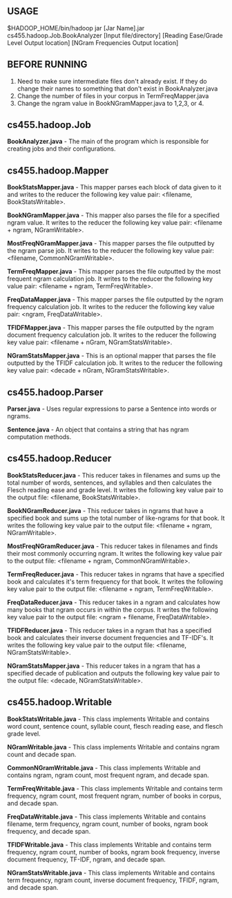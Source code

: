 USAGE
-----
$HADOOP_HOME/bin/hadoop jar [Jar Name].jar cs455.hadoop.Job.BookAnalyzer [Input file/directory] [Reading Ease/Grade Level Output location] [NGram Frequencies Output location]

BEFORE RUNNING
--------------
1.  Need to make sure intermediate files don't already exist. If they do change their names to something that don't exist in BookAnalyzer.java
2.  Change the number of files in your corpus in TermFreqMapper.java
3.  Change the ngram value in BookNGramMapper.java to 1,2,3, or 4.

cs455.hadoop.Job
----------------
**BookAnalyzer.java** - The main of the program which is responsible for creating jobs and their configurations.

cs455.hadoop.Mapper
-------------------
**BookStatsMapper.java** - This mapper parses each block of data given to it and writes to the reducer the following key value pair: <filename, BookStatsWritable>.

**BookNGramMapper.java** - This mapper also parses the file for a specified ngram value. It writes to the reducer the following key value pair: <filename + ngram, NGramWritable>.

**MostFreqNGramMapper.java** - This mapper parses the file outputted by the ngram parse job. It writes to the reducer the following key value pair: <filename, CommonNGramWritable>.

**TermFreqMapper.java** - This mapper parses the file outputted by the most frequent ngram calculation job.  It writes to the reducer the following key value pair: <filename + ngram, TermFreqWritable>.

**FreqDataMapper.java** - This mapper parses the file outputted by the ngram frequency calculation job.  It writes to the reducer the following key value pair: <ngram, FreqDataWritable>.

**TFIDFMapper.java** - This mapper parses the file outputted by the ngram document frequency calculation job.  It writes to the reducer the following key value pair: <filename + nGram, NGramStatsWritable>.

**NGramStatsMapper.java** - This is an optional mapper that parses the file outputted by the TFIDF calculation job.  It writes to the reducer the following key value pair: <decade + nGram, NGramStatsWritable>.

cs455.hadoop.Parser
-------------------
**Parser.java** - Uses regular expressions to parse a Sentence into words or ngrams.

**Sentence.java** - An object that contains a string that has ngram computation methods.

cs455.hadoop.Reducer
--------------------
**BookStatsReducer.java** - This reducer takes in filenames and sums up the total number of words, sentences, and syllables and then calculates the Flesch reading ease and grade level. It writes the following key value pair to the output file: <filename, BookStatsWritable>.

**BookNGramReducer.java** - This reducer takes in ngrams that have a specified book and sums up the total number of like-ngrams for that book. It writes the following key value pair to the output file: <filename + ngram, NGramWritable>.

**MostFreqNGramReducer.java** - This reducer takes in filenames and finds their most commonly occurring ngram.  It writes the following key value pair to the output file: <filename + ngram, CommonNGramWritable>.

**TermFreqReducer.java** - This reducer takes in ngrams that have a specified book and calculates it's term frequency for that book.  It writes the following key value pair to the output file: <filename + ngram, TermFreqWritable>.

**FreqDataReducer.java** - This reducer takes in a ngram and calculates how many books that ngram occurs in within the corpus.  It writes the following key value pair to the output file: <ngram + filename, FreqDataWritable>.

**TFIDFReducer.java** - This reducer takes in a ngram that has a specified book and calculates their inverse document frequencies and TF-IDF's. It writes the following key value pair to the output file: <filename, NGramStatsWritable>.

**NGramStatsMapper.java** - This reducer takes in a ngram that has a specified decade of publication and outputs the following key value pair to the output file: <decade, NGramStatsWritable>.

cs455.hadoop.Writable
---------------------

**BookStatsWritable.java** - This class implements Writable and contains word count, sentence count, syllable count, flesch reading ease, and flesch grade level.

**NGramWritable.java** - This class implements Writable and contains ngram count and decade span.

**CommonNGramWritable.java** - This class implements Writable and contains ngram, ngram count, most frequent ngram, and decade span.

**TermFreqWritable.java** - This class implements Writable and contains term frequency, ngram count, most frequent ngram, number of books in corpus, and decade span.

**FreqDataWritable.java** - This class implements Writable and contains filename, term frequency, ngram count, number of books, ngram book frequency, and decade span.

**TFIDFWritable.java** - This class implements Writable and contains term frequency, ngram count, number of books, ngram book frequency, inverse document frequency, TF-IDF, ngram, and decade span.

**NGramStatsWritable.java** - This class implements Writable and contains term frequency, ngram count, inverse document frequency, TFIDF, ngram, and decade span.
